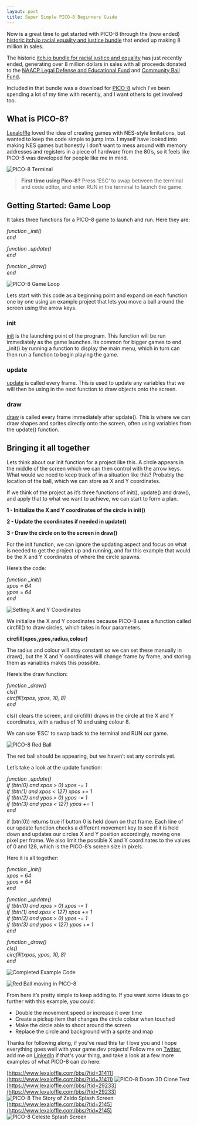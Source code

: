```yaml
---
layout: post
title: Super Simple PICO-8 Beginners Guide
---
```


Now is a great time to get started with PICO-8 through the (now ended) [historic itch.io racial equality and justice bundle](https://itch.io/b/520/bundle-for-racial-justice-and-equality)  that ended up making 8 million in sales. 

The historic [itch.io bundle for racial justice and equality](https://itch.io/b/520/bundle-for-racial-justice-and-equality) has just recently ended, generating over 8 million dollars in sales with all proceeds donated to the [NAACP Legal Defense and Educational Fund](https://www.naacpldf.org/) and [Community Bail Fund](https://secure.actblue.com/donate/bail_funds_george_floyd).
  
Included in that bundle was a download for [PICO-8](https://www.lexaloffle.com/pico-8.php) which I've been spending a lot of my time with recently, and I want others to get involved too.

## What is PICO-8?

[Lexaloffle](https://www.lexaloffle.com/) loved the idea of creating games with NES-style limitations, but wanted to keep the code simple to jump into. I myself have looked into making NES games but honestly I don’t want to mess around with memory addresses and registers in a piece of hardware from the 80’s, so it feels like PICO-8 was developed for people like me in mind.

![PICO-8 Terminal](https://raw.githubusercontent.com/mik3ds/mik3ds.github.io/master/images/picostart.png)

> **First time using Pico-8?** Press ‘ESC’ to swap between the terminal and code editor, and enter RUN in the terminal to launch the game.

  

## Getting Started: Game Loop

It takes three functions for a PICO-8 game to launch and run.
Here they are:

*function _init()<br>
end*

*function _update()<br>
end*

*function _draw()<br>
end*

![PICO-8 Game Loop](https://raw.githubusercontent.com/mik3ds/mik3ds.github.io/master/images/pico1.png)

Lets start with this code as a beginning point and expand on each function one by one using an example project that lets you move a ball around the screen using the arrow keys.

### init

[init](https://pico-8.fandom.com/wiki/Init) is the launching point of the program. This function will be run immediately as the game launches. Its common for bigger games to end _init() by running a function to display the main menu, which in turn can then run a function to begin playing the game.

### update

[update](https://pico-8.fandom.com/wiki/Update) is called every frame. This is used to update any variables that we will then be using in the next function to draw objects onto the screen.

### draw 

[draw](https://pico-8.fandom.com/wiki/Draw) is called every frame immediately after update(). This is where we can draw shapes and sprites directly onto the screen, often using variables from the update() function.

## Bringing it all together

Lets think about our init function for a project like this. A circle appears in the middle of the screen which we can then control with the arrow keys. What would we need to keep track of in a situation like this? Probably the location of the ball, which we can store as X and Y coordinates.

If we think of the project as it’s three functions of init(), update() and draw(), and apply that to what we want to achieve, we can start to form a plan.

**1 - Initialize the X and Y coordinates of the circle in init()**

**2 - Update the coordinates if needed in update()**

**3 - Draw the circle on to the screen in draw()**

For the init function, we can ignore the updating aspect and focus on what is needed to get the project up and running, and for this example that would be the X and Y coordinates of where the circle spawns.

Here’s the code:

*function _init()<br>
	xpos = 64<br>
	ypos = 64<br>
end*

![Setting X and Y Coordinates](https://raw.githubusercontent.com/mik3ds/mik3ds.github.io/master/images/pico2.png)

We initialize the X and Y coordinates because PICO-8 uses a function called circfill() to draw circles, which takes in four parameters.

**circfill(xpos,ypos,radius,colour)**

The radius and colour will stay constant so we can set these manually in draw(), but the X and Y coordinates will change frame by frame, and storing them as variables makes this possible.

Here’s the draw function:

*function _draw()<br>
	cls()<br>
	circfill(xpos, ypos, 10, 8)<br>
end*

cls() clears the screen, and circfill() draws in the circle at the X and Y coordinates, with a radius of 10 and using colour 8.

We can use ‘ESC’ to swap back to the terminal and RUN our game.

![PICO-8 Red Ball](https://raw.githubusercontent.com/mik3ds/mik3ds.github.io/master/images/pico3.png)

The red ball should be appearing, but we haven’t set any controls yet.

Let’s take a look at the update function:

*function _update()<br>
	if (btn(0) and xpos > 0) xpos -= 1<br>
	if (btn(1) and xpos < 127) xpos += 1<br>
	if (btn(2) and ypos > 0) ypos -= 1<br>
	if (btn(3) and ypos < 127) ypos += 1<br>
end*

if (btn(0)) returns true if button 0 is held down on that frame. Each line of our update function checks a different movement key to see if it is held down and updates our circles X and Y position accordingly, moving one pixel per frame. We also limit the possible X and Y coordinates to the values of 0 and 128, which is the PICO-8’s screen size in pixels.

Here it is all together:

*function _init()<br>
	xpos = 64<br>
	ypos = 64<br>
end*

*function _update()<br>
	if (btn(0) and xpos > 0) xpos -= 1<br>
	if (btn(1) and xpos < 127) xpos += 1<br>
	if (btn(2) and ypos > 0) ypos -= 1<br>
	if (btn(3) and ypos < 127) ypos += 1<br>
end*

*function _draw()<br>
	cls()<br>
	circfill(xpos, ypos, 10, 8)<br>
end*

![Completed Example Code](https://raw.githubusercontent.com/mik3ds/mik3ds.github.io/master/images/pico4.png)

![Red Ball moving in PICO-8](https://raw.githubusercontent.com/mik3ds/mik3ds.github.io/master/images/pico5.gif)

From here it’s pretty simple to keep adding to. If you want some ideas to go further with this example, you could:

- Double the movement speed or increase it over time
- Create a pickup item that changes the circle colour when touched
- Make the circle able to shoot around the screen
- Replace the circle and background with a sprite and map

Thanks for following along, if you've read this far I love you and I hope everything goes well with your game dev projects! Follow me on [Twitter](https://twitter.com/mikecdev1), add me on [LinkedIn](https://www.linkedin.com/in/michael-clark-12258b173/) if that's your thing, and take a look at a few more examples of what PICO-8 can do here:

[https://www.lexaloffle.com/bbs/?tid=31411](https://www.lexaloffle.com/bbs/?tid=31411)
![PICO-8 Doom 3D Clone Test](https://raw.githubusercontent.com/mik3ds/mik3ds.github.io/master/images/picoex1.png)
[https://www.lexaloffle.com/bbs/?tid=29233](https://www.lexaloffle.com/bbs/?tid=29233)
![PICO-8 The Story of Zeldo Splash Screen](https://raw.githubusercontent.com/mik3ds/mik3ds.github.io/master/images/picoex2.png)
[https://www.lexaloffle.com/bbs/?tid=2145](https://www.lexaloffle.com/bbs/?tid=2145)
![PICO-8 Celeste Splash Screen](https://raw.githubusercontent.com/mik3ds/mik3ds.github.io/master/images/picoex3.png)

